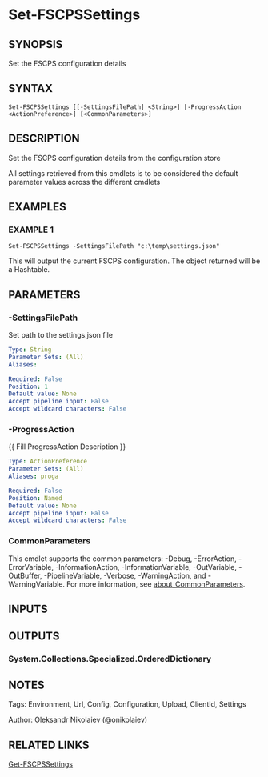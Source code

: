 ﻿---
external help file: fscps.tools-help.xml
Module Name: fscps.tools
online version:
schema: 2.0.0
---

# Set-FSCPSSettings

## SYNOPSIS
Set the FSCPS configuration details

## SYNTAX

```
Set-FSCPSSettings [[-SettingsFilePath] <String>] [-ProgressAction <ActionPreference>] [<CommonParameters>]
```

## DESCRIPTION
Set the FSCPS configuration details from the configuration store

All settings retrieved from this cmdlets is to be considered the default parameter values across the different cmdlets

## EXAMPLES

### EXAMPLE 1
```
Set-FSCPSSettings -SettingsFilePath "c:\temp\settings.json"
```

This will output the current FSCPS configuration.
The object returned will be a Hashtable.

## PARAMETERS

### -SettingsFilePath
Set path to the settings.json file

```yaml
Type: String
Parameter Sets: (All)
Aliases:

Required: False
Position: 1
Default value: None
Accept pipeline input: False
Accept wildcard characters: False
```

### -ProgressAction
{{ Fill ProgressAction Description }}

```yaml
Type: ActionPreference
Parameter Sets: (All)
Aliases: proga

Required: False
Position: Named
Default value: None
Accept pipeline input: False
Accept wildcard characters: False
```

### CommonParameters
This cmdlet supports the common parameters: -Debug, -ErrorAction, -ErrorVariable, -InformationAction, -InformationVariable, -OutVariable, -OutBuffer, -PipelineVariable, -Verbose, -WarningAction, and -WarningVariable. For more information, see [about_CommonParameters](http://go.microsoft.com/fwlink/?LinkID=113216).

## INPUTS

## OUTPUTS

### System.Collections.Specialized.OrderedDictionary
## NOTES
Tags: Environment, Url, Config, Configuration, Upload, ClientId, Settings

Author: Oleksandr Nikolaiev (@onikolaiev)

## RELATED LINKS

[Get-FSCPSSettings]()

